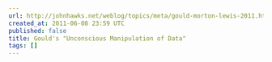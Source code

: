 ```yaml
---
url: http://johnhawks.net/weblog/topics/meta/gould-morton-lewis-2011.html
created_at: 2011-06-08 23:59 UTC
published: false
title: Gould's "Unconscious Manipulation of Data"
tags: []
---
```



